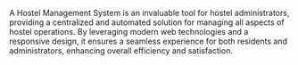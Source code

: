 A Hostel Management System is an invaluable tool for hostel administrators, providing a centralized and automated solution for managing all aspects of hostel operations. By leveraging modern web technologies and a responsive design, it ensures a seamless experience for both residents and administrators, enhancing overall efficiency and satisfaction.
